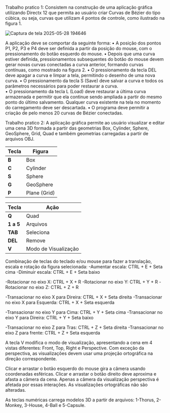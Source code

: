 Trabalho pratico 1:
Consistem na construção de uma aplicação gráfica utilizando Directx 12 que permita ao usuário criar Curvas de Bézier do tipo cúbica, ou seja, curvas que utilizam 4 pontos de controle, como ilustrado na figura 1.

![Captura de tela 2025-05-28 194646](https://github.com/user-attachments/assets/00fea443-bbb7-479c-8567-4e7a84913a56)

A aplicação deve se comportar da seguinte forma:
• A posição dos	pontos P1, P2, P3 e P4 deve ser definida a partir da posição do	mouse, com o pressionamento do botão esquerdo do mouse.
• Depois que uma curva estiver definida, pressionamentos subsequentes do botão do mouse	devem gerar novas curvas conectadas a curva anterior, formando curvas contínuas, como mostrado na figura 2.	
• O pressionamento da tecla DEL	deve apagar a curva e limpar a tela, permitindo o desenho de uma nova curva.
• O pressionamento da tecla S (Save) deve salvar a curva e todos os parâmetros necessários para	poder restaurar	a curva.	
• O pressionamento da tecla L (Load) deve restaurar a última curva armazenada e permitir que ela continue sendo	ampliada a partir do mesmo ponto do último salvamento. Qualquer curva existente na	tela no	momento	do carregamento	deve ser descartada.
• O programa deve permitir a criação de	pelo menos 20 curvas de	Bézier conectadas.

Trabalho pratico 2:
A aplicação gráfica permite ao usuário visualizar e editar uma cena 3D formada a partir das geometrias Box, Cylinder, Sphere, GeoSphere, Grid, Quad e também geometrias carregadas a partir de arquivos OBJ.

| Tecla | Figura       |
| ----- | ------------ |
| **B** | Box          |
| **C** | Cylinder     |
| **S** | Sphere       |
| **G** | GeoSphere    |
| **P** | Plane (Grid) |

| Tecla     | Ação                 |
| --------- | -------------------- |
| **Q**     | Quad                 |
| **1 a 5** | Arquivos             |
| **TAB**   | Seleciona            |
| **DEL**   | Remove               |
| **V**     | Modo de Visualização |

Combinação de teclas do teclado e/ou mouse para fazer a translação, escala e rotação da figura selecionada:
-Aumentar escala: CTRL + E + Seta cima
-Diminuir escala: CTRL + E + Seta baixo

-Rotacionar no eixo X: CTRL + X + R
-Rotacionar no eixo Y: CTRL + Y + R
-Rotacionar no eixo Z: CTRL + Z + R

-Transacionar no eixo X para Direira: CTRL + X + Seta direita
-Transacionar no eixo X para Esquerda: CTRL + X + Seta esquerda

-Transacionar no eixo Y para Cima: CTRL + Y + Seta cima
-Transacionar no eixo Y para Direira: CTRL + Y + Seta baixo

-Transacionar no eixo Z para Tras: CTRL + Z + Seta direita
-Transacionar no eixo Z para frente: CTRL + Z + Seta esquerda

A tecla V modifica o modo de visualização, apresentando a cena em 4 vistas diferentes: Front, Top, Right e Perspective. Com exceção da perspectiva, as visualizações devem usar uma projeção ortográfica na direção correspondente.

Clicar e arrastar o botão esquerdo do mouse gira a câmera usando coordenadas esféricas. Clicar e arrastar o botão direito deve aproxima e afasta a câmera da cena. Apenas a câmera da visualização perspectiva é afetada por essas interações. As visualizações ortográficas não são alteradas.

As teclas numéricas carrega modelos 3D a partir de arquivos: 1-Thorus, 2-Monkey, 3-House, 4-Ball e 5-Capsule.
